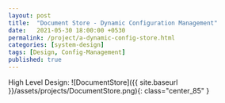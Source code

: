 ```yaml
---
layout: post
title:  "Document Store - Dynamic Configuration Management"
date:   2021-05-30 18:00:00 +0530
permalink: /project/a-dynamic-config-store.html
categories: [system-design]
tags: [Design, Config-Management]
published: true
---
```


High Level Design:
![DocumentStore]({{ site.baseurl }}/assets/projects/DocumentStore.png){: class="center_85" }

